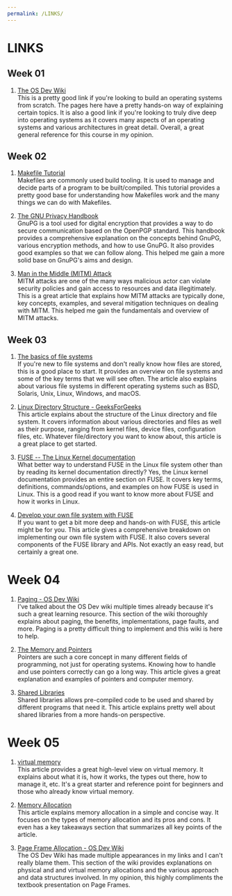 ```yaml
---
permalink: /LINKS/
---
```


[The OS Dev Wiki]: https://wiki.osdev.org/

[Makefile Tutorial]: https://makefiletutorial.com/
[The GNU Privacy Handbook]: https://www.gnupg.org/gph/en/manual.html
[Man in the Middle (MITM) Attack]: https://www.veracode.com/security/man-middle-attack

[The basics of file systems]: https://www.ufsexplorer.com/articles/file-systems-basics/
[Linux Directory Structure - GeeksForGeeks]: https://www.geeksforgeeks.org/linux-directory-structure/
[FUSE -- The Linux Kernel documentation]: https://www.kernel.org/doc/html/latest/filesystems/fuse.html
[Develop your own file system with FUSE]: https://developer.ibm.com/articles/l-fuse/

[Paging - OS Dev Wiki]: https://wiki.osdev.org/Paging
[The Memory and Pointers]: http://www.cs.ecu.edu/karl/2530/fall17/Notes/lec20A.html
[Shared Libraries]: https://tldp.org/HOWTO/Program-Library-HOWTO/shared-libraries.html

[virtual memory]: https://www.techtarget.com/searchstorage/definition/virtual-memory
[Memory Allocation]: https://binaryterms.com/static-and-dynamic-memory-allocation.html
[Page Frame Allocation - OS Dev Wiki]: https://wiki.osdev.org/Page_Frame_Allocation

# LINKS

## Week 01

1. [The OS Dev Wiki] <br>
This is a pretty good link if you're looking to build an operating systems from scratch. The pages here have a pretty hands-on way of explaining certain topics. It is also a good link if you're looking to truly dive deep into operating systems as it covers many aspects of an operating systems and various architectures in great detail. Overall, a great general reference for this course in my opinion.

## Week 02

1. [Makefile Tutorial] <br>
Makefiles are commonly used build tooling. It is used to manage and decide parts of a program to be built/compiled. This tutorial provides a pretty good base for understanding how Makefiles work and the many things we can do with Makefiles. 

2. [The GNU Privacy Handbook] <br>
GnuPG is a tool used for digital encryption that provides a way to do secure communication based on the OpenPGP standard. This handbook provides a comprehensive explanation on the concepts behind GnuPG, various encryption methods, and how to use GnuPG. It also provides good examples so that we can follow along. This helped me gain a more solid base on GnuPG's aims and design.

3. [Man in the Middle (MITM) Attack] <br>
MITM attacks are one of the many ways malicious actor can violate security policies and gain access to resources and data illegitimately. This is a great article that explains how MITM attacks are typically done, key concepts, examples, and several mitigation techniques on dealing with MITM. This helped me gain the fundamentals and overview of MITM attacks.

## Week 03

1. [The basics of file systems]<br>
If you're new to file systems and don't really know how files are stored, this is a good place to start. It provides an overview on file systems and some of the key terms that we will see often. The article also explains about various file systems in different operating systems such as BSD, Solaris, Unix, Linux, Windows, and macOS.

2. [Linux Directory Structure - GeeksForGeeks]<br>
This article explains about the structure of the Linux directory and file system. It covers information about various directories and files as well as their purpose, ranging from kernel files, device files, configuration files, etc. Whatever file/directory you want to know about, this article is a great place to get started.

3. [FUSE -- The Linux Kernel documentation]<br>
What better way to understand FUSE in the Linux file system other than by reading its kernel documentation directly? Yes, the Linux kernel documentation provides an entire section on FUSE. It covers key terms, definitions, commands/options, and examples on how FUSE is used in Linux. This is a good read if you want to know more about FUSE and how it works in Linux.

4. [Develop your own file system with FUSE]<br>
If you want to get a bit more deep and hands-on with FUSE, this article might be for you. This article gives a comprehensive breakdown on implementing our own file system with FUSE. It also covers several components of the FUSE library and APIs. Not exactly an easy read, but certainly a great one.

# Week 04

1. [Paging - OS Dev Wiki]<br>
I've talked about the OS Dev wiki multiple times already because it's such a great learning resource. This section of the wiki thoroughly explains about paging, the benefits, implementations, page faults, and more. Paging is a pretty difficult thing to implement and this wiki is here to help.

2. [The Memory and Pointers]<br>
Pointers are such a core concept in many different fields of programming, not just for operating systems. Knowing how to handle and use pointers correctly can go a long way. This article gives a great explanation and examples of pointers and computer memory.

3. [Shared Libraries]<br>
Shared libraries allows pre-compiled code to be used and shared by different programs that need it. This article explains pretty well about shared libraries from a more hands-on perspective.

# Week 05

1. [virtual memory]<br>
This article provides a great high-level view on virtual memory. It explains about what it is, how it works, the types out there, how to manage it, etc. It's a great starter and reference point for beginners and those who already know virtual memory.

2. [Memory Allocation]<br>
This article explains memory allocation in a simple and concise way. It focuses on the types of memory allocation and its pros and cons. It even has a key takeaways section that summarizes all key points of the article.

3. [Page Frame Allocation - OS Dev Wiki]<br>
The OS Dev Wiki has made multiple appearances in my links and I can't really blame them. This section of the wiki provides explanations on physical and and virtual memory allocations and the various approach and data structures involved. In my opinion, this highly compliments the textbook presentation on Page Frames.
